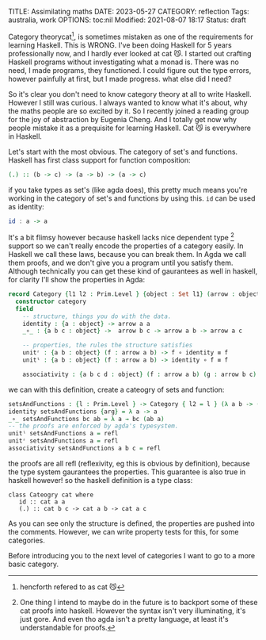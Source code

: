 TITLE: Assimilating maths
DATE: 2023-05-27
CATEGORY: reflection
Tags: australia, work
OPTIONS: toc:nil
Modified: 2021-08-07 18:17
Status: draft

Category theorycat[^cat], is sometimes mistaken as one of the requirements for learning Haskell.
This is WRONG.
I've been doing Haskell for 5 years professionally now,
and I hardly ever looked at cat 😼.
I started out crafting Haskell programs without investigating
what a monad is.
There was no need, I made programs, they functioned.
I could figure out the type errors, however painfully at first, but I made progress.
what else did I need?

So it's clear you don't need to know category theory at all to write
Haskell.
However I still was curious.
I always wanted to know what it's about, why the maths people are so
excited by it.
So I recently joined a reading group for the joy of abstraction by Eugenia Cheng.
And I totally get now why people mistake it as a prequisite for learning Haskell.
Cat 😼 is everywhere in Haskell.

Let's start with the most obvious.
The category of set's and functions.
Haskell has first class support for function composition:
```haskell
(.) :: (b -> c) -> (a -> b) -> (a -> c)
```
if you take types as set's (like agda does),
this pretty much means you're working
in the category of set's and functions by using this.
`id` can be used as identity:
```haskell
id : a -> a
```
It's a bit flimsy however because haskell lacks nice dependent type [^support]
support so we can't really encode the properties of a category easily.
In Haskell we call these laws, because you can break them.
In Agda we call them proofs, and we don't give you a program until
you satisfy them. 
Although technically you can get these kind of gaurantees as well
in haskell, for clarity I'll show the properties in Agda:
```agda
record Category {l1 l2 : Prim.Level } {object : Set l1} (arrow : object -> object -> Set l2)  : Set (l1 Prim.⊔ l2) where
  constructor category
  field
    -- structure, things you do with the data.
    identity : {a : object} -> arrow a a
    _∘_ : {a b c : object} ->  arrow b c -> arrow a b -> arrow a c

    -- properties, the rules the structure satisfies
    unitʳ : {a b : object} (f : arrow a b) -> f ∘ identity ≡ f
    unitˡ : {a b : object} (f : arrow a b) -> identity ∘ f ≡ f

    associativity : {a b c d : object} (f : arrow a b) (g : arrow b c) (h : arrow c d) -> (h ∘ g) ∘ f ≡  h ∘ (g ∘ f)
```

we can with this definition, create a cateogry of sets and function:
```agda
setsAndFunctions : {l : Prim.Level } -> Category { l2 = l } (λ a b -> (a -> b))
identity setsAndFunctions {arg} = λ a -> a
_∘_ setsAndFunctions bc ab = λ a → bc (ab a)
-- the proofs are enforced by agda's typesystem.
unitˡ setsAndFunctions a = refl
unitʳ setsAndFunctions a = refl
associativity setsAndFunctions a b c = refl
```

the proofs are all refl (reflexivity, eg this is obvious by definition),
because the type system gaurantees the properties.
This guarantee is also true in haskell however!
so the haskell definition is a type class:
```
class Cateogry cat where
   id :: cat a a
   (.) :: cat b c -> cat a b -> cat a c
```
As you can see only the structure is defined,
the properties are pushed into the comments.
However,
we can write property tests for this,
for some categories.

Before introducing you to the next level of categories
I want to go to a more basic category.




[^cat]: hencforth refered to as cat 😼
[^support]: One thing I intend to maybe do in the future is to backport some of these
            cat proofs into haskell. However the syntax isn't very illuminating,
            it's just gore. And even tho agda isn't a pretty language, at least it's understandable for proofs.
